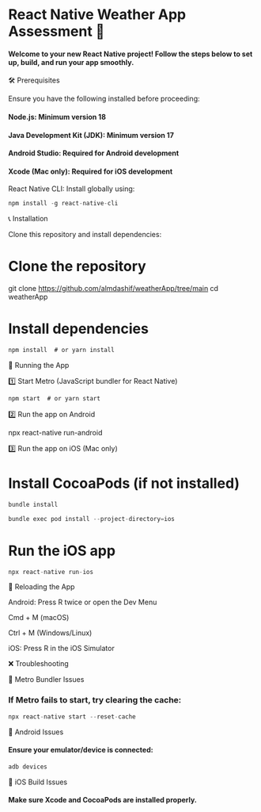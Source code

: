 # React Native Weather App Assessment 🚀

#### Welcome to your new React Native project! Follow the steps below to set up, build, and run your app smoothly.

🛠 Prerequisites

Ensure you have the following installed before proceeding:


#### Node.js: Minimum version 18 

#### Java Development Kit (JDK): Minimum version 17 

#### Android Studio: Required for Android development 

#### Xcode (Mac only): Required for iOS development


React Native CLI: Install globally using:
```js
npm install -g react-native-cli
```
📞 Installation

Clone this repository and install dependencies:

# Clone the repository
git clone https://github.com/almdashif/weatherApp/tree/main
cd weatherApp

# Install dependencies
```js
npm install  # or yarn install
```

🚀 Running the App

1️⃣ Start Metro (JavaScript bundler for React Native)

```js
npm start  # or yarn start
```

2️⃣ Run the app on Android

npx react-native run-android

3️⃣ Run the app on iOS (Mac only)

# Install CocoaPods (if not installed)
```js
bundle install

bundle exec pod install --project-directory=ios
```

# Run the iOS app
```js
npx react-native run-ios
```

🔄 Reloading the App

Android: Press R twice or open the Dev Menu

Cmd + M (macOS)

Ctrl + M (Windows/Linux)

iOS: Press R in the iOS Simulator

❌ Troubleshooting

🚀 Metro Bundler Issues

### If Metro fails to start, try clearing the cache:
```js
npx react-native start --reset-cache
```

📱 Android Issues

#### Ensure your emulator/device is connected:

```js
adb devices
```

🍏 iOS Build Issues

#### Make sure Xcode and CocoaPods are installed properly.

